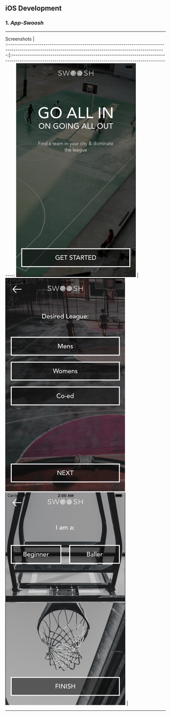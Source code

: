 ## iOS Development ##

### __1.__ _App-Swoosh_ ###

- - - -

Screenshots	                           									                     		   	     |  
:-----------------------------------------------------------------------------------------------------------------------------------------------------------:|:-------------------------------------------------------------------------------------------------------------------------------------------------------------:
![picture alt](https://github.com/andrei-blaj/iOS/blob/master/app-swoosh/ScreenShots/Screen%20Shot%202017-07-30%20at%2002.00.44.png?raw=true "First screen") | ![picture alt](https://github.com/andrei-blaj/iOS/blob/master/app-swoosh/ScreenShots/Screen%20Shot%202017-07-30%20at%2002.00.47.png?raw=true "Second screen")
![picture alt](https://github.com/andrei-blaj/iOS/blob/master/app-swoosh/ScreenShots/Screen%20Shot%202017-07-30%20at%2002.00.49.png?raw=true "Third screen") |

- - - - 

